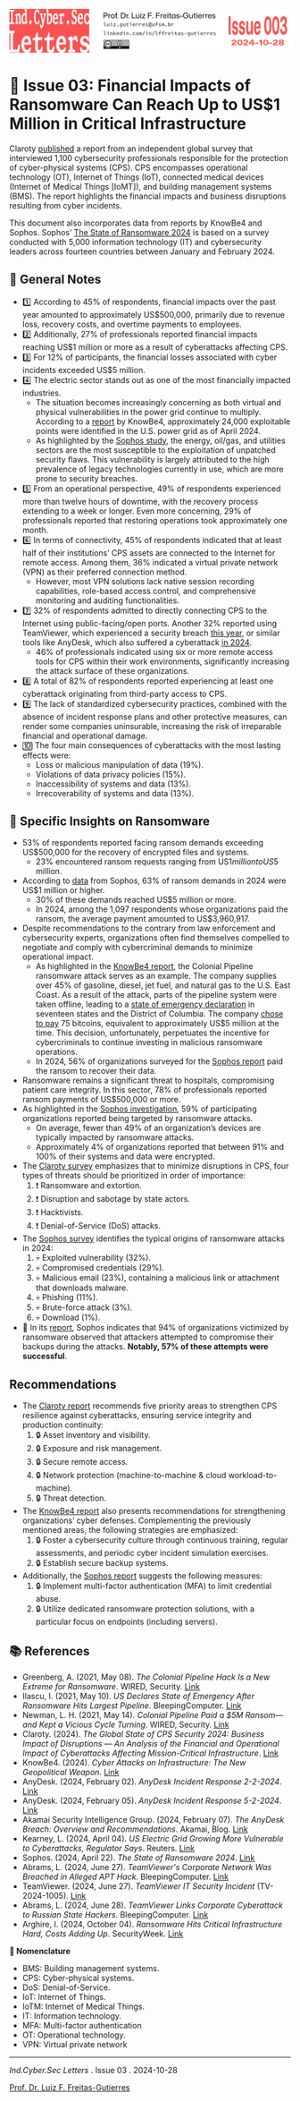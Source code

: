![](IndCyberSecLetters-Header.png "IndCyberSec. Letters")

# 📰 Issue 03: Financial Impacts of Ransomware Can Reach Up to US$1 Million in Critical Infrastructure

Claroty [published](ttps://web-assets.claroty.com/resource-downloads/cps-survey-business-disruptions.pdf) a report from an independent global survey that interviewed 1,100 cybersecurity professionals responsible for the protection of cyber-physical systems (CPS). CPS encompasses operational technology (OT), Internet of Things (IoT), connected medical devices (Internet of Medical Things [IoMT]), and building management systems (BMS). The report highlights the financial impacts and business disruptions resulting from cyber incidents.

This document also incorporates data from reports by KnowBe4 and Sophos. Sophos’ [The State of Ransomware 2024](https://www.sophos.com/en-us/content/state-of-ransomware) is based on a survey conducted with 5,000 information technology (IT) and cybersecurity leaders across fourteen countries between January and February 2024.

## 📝 General Notes

- 1️⃣ According to 45% of respondents, financial impacts over the past year amounted to approximately US$500,000, primarily due to revenue loss, recovery costs, and overtime payments to employees.
- 2️⃣ Additionally, 27% of professionals reported financial impacts reaching US$1 million or more as a result of cyberattacks affecting CPS.
- 3️⃣ For 12% of participants, the financial losses associated with cyber incidents exceeded US$5 million.
- 4️⃣ The electric sector stands out as one of the most financially impacted industries.
    - The situation becomes increasingly concerning as both virtual and physical vulnerabilities in the power grid continue to multiply. According to a [report](https://www.knowbe4.com/hubfs/Global-Infrastructure-Report-2024_EN_US.pdf) by KnowBe4, approximately 24,000 exploitable points were identified in the U.S. power grid as of April 2024.
    - As highlighted by the [Sophos study](https://www.sophos.com/en-us/content/state-of-ransomware), the energy, oil/gas, and utilities sectors are the most susceptible to the exploitation of unpatched security flaws. This vulnerability is largely attributed to the high prevalence of legacy technologies currently in use, which are more prone to security breaches.
- 5️⃣ From an operational perspective, 49% of respondents experienced more than twelve hours of downtime, with the recovery process extending to a week or longer. Even more concerning, 29% of professionals reported that restoring operations took approximately one month.
- 6️⃣ In terms of connectivity, 45% of respondents indicated that at least half of their institutions’ CPS assets are connected to the Internet for remote access. Among them, 36% indicated a virtual private network (VPN) as their preferred connection method.
    - However, most VPN solutions lack native session recording capabilities, role-based access control, and comprehensive monitoring and auditing functionalities.
- 7️⃣ 32% of respondents admitted to directly connecting CPS to the Internet using public-facing/open ports. Another 32% reported using TeamViewer, which experienced a security breach [this year](https://www.teamviewer.com/en-us/resources/trust-center/security-bulletins/tv-2024-1005/), or similar tools like AnyDesk, which also suffered a cyberattack [in 2024](https://anydesk.com/en/public-statement-2-2-2024).
    - 46% of professionals indicated using six or more remote access tools for CPS within their work environments, significantly increasing the attack surface of these organizations.
- 8️⃣ A total of 82% of respondents reported experiencing at least one cyberattack originating from third-party access to CPS.
- 9️⃣ The lack of standardized cybersecurity practices, combined with the absence of incident response plans and other protective measures, can render some companies uninsurable, increasing the risk of irreparable financial and operational damage.
- 🔟 The four main consequences of cyberattacks with the most lasting effects were:
    - Loss or malicious manipulation of data (19%).
    - Violations of data privacy policies (15%).
    - Inaccessibility of systems and data (13%).
    - Irrecoverability of systems and data (13%).

## 💸 Specific Insights on Ransomware

- 53% of respondents reported facing ransom demands exceeding US$500,000 for the recovery of encrypted files and systems.
    - 23% encountered ransom requests ranging from US$1 million to US$5 million.
- According to [data](https://www.sophos.com/en-us/content/state-of-ransomware) from Sophos, 63% of ransom demands in 2024 were US$1 million or higher.
    - 30% of these demands reached US$5 million or more.
    - In 2024, among the 1,097 respondents whose organizations paid the ransom, the average payment amounted to US$3,960,917.
- Despite recommendations to the contrary from law enforcement and cybersecurity experts, organizations often find themselves compelled to negotiate and comply with cybercriminal demands to minimize operational impact.
    - As highlighted in the [KnowBe4 report](https://www.knowbe4.com/hubfs/Global-Infrastructure-Report-2024_EN_US.pdf), the Colonial Pipeline ransomware attack serves as an example. The company supplies over 45% of gasoline, diesel, jet fuel, and natural gas to the U.S. East Coast. As a result of the attack, parts of the pipeline system were taken offline, leading to a [state of emergency declaration](https://www.bleepingcomputer.com/news/security/us-declares-state-of-emergency-after-ransomware-hits-largest-pipeline/) in seventeen states and the District of Columbia. The company [chose to pay](https://www.wired.com/story/colonial-pipeline-ransomware-payment/) 75 bitcoins, equivalent to approximately US$5 million at the time. This decision, unfortunately, perpetuates the incentive for cybercriminals to continue investing in malicious ransomware operations.
    - In 2024, 56% of organizations surveyed for the [Sophos report](https://www.sophos.com/en-us/content/state-of-ransomware) paid the ransom to recover their data.
- Ransomware remains a significant threat to hospitals, compromising patient care integrity. In this sector, 78% of professionals reported ransom payments of US$500,000 or more.
- As highlighted in the [Sophos investigation](https://www.sophos.com/en-us/content/state-of-ransomware), 59% of participating organizations reported being targeted by ransomware attacks.
    - On average, fewer than 49% of an organization’s devices are typically impacted by ransomware attacks.
    - Approximately 4% of organizations reported that between 91% and 100% of their systems and data were encrypted.
- The [Claroty survey](https://web-assets.claroty.com/resource-downloads/cps-survey-business-disruptions.pdf) emphasizes that to minimize disruptions in CPS, four types of threats should be prioritized in order of importance:
    1. ❗ Ransomware and extortion.
    2. ❗ Disruption and sabotage by state actors.
    3. ❗ Hacktivists.
    4. ❗ Denial-of-Service (DoS) attacks.
- The [Sophos survey](https://www.sophos.com/en-us/content/state-of-ransomware) identifies the typical origins of ransomware attacks in 2024:
    1. 💀 Exploited vulnerability (32%).
    2. 💀 Compromised credentials (29%).
    3. 💀 Malicious email (23%), containing a malicious link or attachment that downloads malware.
    4. 💀 Phishing (11%).
    5. 💀 Brute-force attack (3%).
    6. 💀 Download (1%).
- 🚨 In its [report](https://www.sophos.com/en-us/content/state-of-ransomware), Sophos indicates that 94% of organizations victimized by ransomware observed that attackers attempted to compromise their backups during the attacks. **Notably, 57% of these attempts were successful**.

## Recommendations

- The [Claroty report](https://web-assets.claroty.com/resource-downloads/cps-survey-business-disruptions.pdf) recommends five priority areas to strengthen CPS resilience against cyberattacks, ensuring service integrity and production continuity:
    1. 🔒 Asset inventory and visibility.
    2. 🔒 Exposure and risk management.
    3. 🔒 Secure remote access.
    4. 🔒 Network protection (machine-to-machine & cloud workload-to-machine).
    5. 🔒 Threat detection.
- The [KnowBe4 report](https://www.knowbe4.com/hubfs/Global-Infrastructure-Report-2024_EN_US.pdf) also presents recommendations for strengthening organizations’ cyber defenses. Complementing the previously mentioned areas, the following strategies are emphasized:
    1. 🔒 Foster a cybersecurity culture through continuous training, regular assessments, and periodic cyber incident simulation exercises.
    2. 🔒 Establish secure backup systems.
- Additionally, the [Sophos report](https://www.sophos.com/en-us/content/state-of-ransomware) suggests the following measures:
    1. 🔒 Implement multi-factor authentication (MFA) to limit credential abuse.
    2. 🔒 Utilize dedicated ransomware protection solutions, with a particular focus on endpoints (including servers).

## 📚 References

- Greenberg, A. (2021, May 08). *The Colonial Pipeline Hack Is a New Extreme for Ransomware*. WIRED, Security. [Link](https://www.wired.com/story/colonial-pipeline-ransomware-attack/)
- Ilascu, I. (2021, May 10). *US Declares State of Emergency After Ransomware Hits Largest Pipeline*. BleepingComputer. [Link](https://www.bleepingcomputer.com/news/security/us-declares-state-of-emergency-after-ransomware-hits-largest-pipeline/)
- Newman, L. H. (2021, May 14). *Colonial Pipeline Paid a $5M Ransom—and Kept a Vicious Cycle Turning*. WIRED, Security. [Link](https://www.wired.com/story/colonial-pipeline-ransomware-payment/)
- Claroty. (2024). *The Global State of CPS Security 2024: Business Impact of Disruptions — An Analysis of the Financial and Operational Impact of Cyberattacks Affecting Mission-Critical Infrastructure*. [Link](https://web-assets.claroty.com/resource-downloads/cps-survey-business-disruptions.pdf)
- KnowBe4. (2024). *Cyber Attacks on Infrastructure: The New Geopolitical Weapon*. [Link](https://www.knowbe4.com/hubfs/Global-Infrastructure-Report-2024_EN_US.pdf)
- AnyDesk. (2024, February 02). *AnyDesk Incident Response 2-2-2024*. [Link](https://anydesk.com/en/public-statement-2-2-2024)
- AnyDesk. (2024, February 05). *AnyDesk Incident Response 5-2-2024*. [Link](https://anydesk.com/en/public-statement)
- Akamai Security Intelligence Group. (2024, February 07). *The AnyDesk Breach: Overview and Recommendations*. Akamai, Blog. [Link](https://www.akamai.com/blog/security-research/anydesk-breach-what-to-know-mitigations-and-recommendations)
- Kearney, L. (2024, April 04). *US Electric Grid Growing More Vulnerable to Cyberattacks, Regulator Says*. Reuters. [Link](https://www.reuters.com/technology/cybersecurity/us-electric-grid-growing-more-vulnerable-cyberattacks-regulator-says-2024-04-04/)
- Sophos. (2024, April 22). *The State of Ransomware 2024*. [Link](https://www.sophos.com/en-us/content/state-of-ransomware)
- Abrams, L. (2024, June 27). *TeamViewer's Corporate Network Was Breached in Alleged APT Hack*. BleepingComputer. [Link](https://www.bleepingcomputer.com/news/security/teamviewers-corporate-network-was-breached-in-alleged-apt-hack/)
- TeamViewer. (2024, June 27). *TeamViewer IT Security Incident* (TV-2024-1005). [Link](https://www.teamviewer.com/en-us/resources/trust-center/security-bulletins/tv-2024-1005/)
- Abrams, L. (2024, June 28). *TeamViewer Links Corporate Cyberattack to Russian State Hackers*. BleepingComputer. [Link](https://www.bleepingcomputer.com/news/security/teamviewer-links-corporate-cyberattack-to-russian-state-hackers/)
- Arghire, I. (2024, October 04). *Ransomware Hits Critical Infrastructure Hard, Costs Adding Up*. SecurityWeek. [Link](https://www.securityweek.com/ransomware-hits-critical-infrastructure-hard-costs-adding-up/)

**🔖 Nomenclature**

- BMS: Building management systems.
- CPS: Cyber-physical systems.
- DoS: Denial-of-Service.
- IoT: Internet of Things.
- IoTM: Internet of Medical Things.
- IT: Information technology.
- MFA: Multi-factor authentication
- OT: Operational technology.
- VPN: Virtual private network

---

*Ind.Cyber.Sec Letters* . Issue 03 . 2024-10-28

[Prof. Dr. Luiz F. Freitas-Gutierres](https://www.linkedin.com/in/lffreitas-gutierres/)